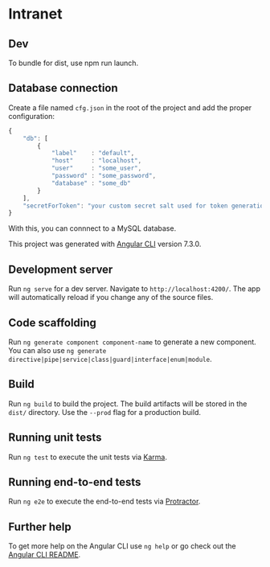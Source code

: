 # Intranet

## Dev

To bundle for dist, use npm run launch.

## Database connection

Create a file named `cfg.json` in the root of the project and add the proper configuration:

```javascript
{
    "db": [
        {
            "label"    : "default",
            "host"     : "localhost",
            "user"     : "some_user",
            "password" : "some_password",
            "database" : "some_db"
        }
    ],
    "secretForToken": "your custom secret salt used for token generation"
}
```

With this, you can connnect to a MySQL database.

This project was generated with [Angular CLI](https://github.com/angular/angular-cli) version 7.3.0.

## Development server

Run `ng serve` for a dev server. Navigate to `http://localhost:4200/`. The app will automatically reload if you change any of the source files.

## Code scaffolding

Run `ng generate component component-name` to generate a new component. You can also use `ng generate directive|pipe|service|class|guard|interface|enum|module`.

## Build

Run `ng build` to build the project. The build artifacts will be stored in the `dist/` directory. Use the `--prod` flag for a production build.

## Running unit tests

Run `ng test` to execute the unit tests via [Karma](https://karma-runner.github.io).

## Running end-to-end tests

Run `ng e2e` to execute the end-to-end tests via [Protractor](http://www.protractortest.org/).

## Further help

To get more help on the Angular CLI use `ng help` or go check out the [Angular CLI README](https://github.com/angular/angular-cli/blob/master/README.md).
